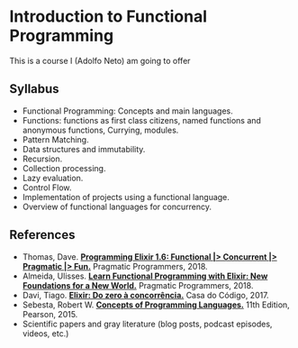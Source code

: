 # Introduction to Functional Programming

This is a course I (Adolfo Neto) am going to offer

## Syllabus

- Functional Programming: Concepts and main languages. 
- Functions: functions as first class citizens, named functions and anonymous functions, Currying, modules. 
- Pattern Matching. 
- Data structures and immutability. 
- Recursion. 
- Collection processing. 
- Lazy evaluation. 
- Control Flow. 
- Implementation of projects using a functional language. 
- Overview of functional languages for concurrency.

## References

- Thomas, Dave. **[Programming Elixir 1.6: Functional |> Concurrent |> Pragmatic |> Fun.](https://pragprog.com/book/elixir16/programming-elixir-1-6)** Pragmatic Programmers, 2018.
- Almeida, Ulisses. **[Learn Functional Programming with Elixir: New Foundations for a New World.](https://pragprog.com/book/cdc-elixir/learn-functional-programming-with-elixir)** Pragmatic Programmers, 2018.
- Davi, Tiago. **[Elixir: Do zero à concorrência.](https://www.casadocodigo.com.br/products/livro-elixir)** Casa do Código, 2017.
- Sebesta, Robert W. **[Concepts of Programming Languages.](https://www.amazon.com/Concepts-Programming-Languages-Robert-Sebesta/dp/013394302X/)** 11th Edition, Pearson, 2015.
- Scientific papers and gray literature (blog posts, podcast episodes, videos, etc.)

